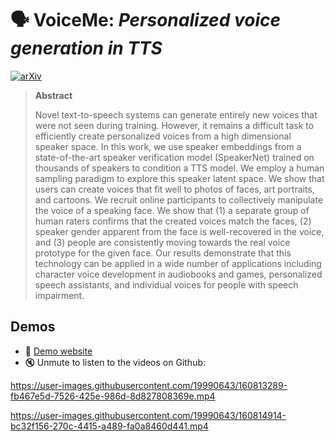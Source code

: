 # 🗣 VoiceMe: *Personalized voice generation in TTS*
[![arXiv](https://img.shields.io/badge/arXiv-2203.15379-b31b1b.svg)](https://arxiv.org/abs/2203.15379)

> **Abstract**
>
> Novel text-to-speech systems can generate entirely new voices that were not seen during training. However, it remains a difficult task to efficiently create personalized voices from a high dimensional speaker space. In this work, we use speaker embeddings from a state-of-the-art speaker verification model (SpeakerNet) trained on thousands of speakers to condition a TTS model. We employ a human sampling paradigm to explore this speaker latent space. We show that users can create voices that fit well to photos of faces, art portraits, and cartoons. We recruit online participants to collectively manipulate the voice of a speaking face. We show that (1) a separate group of human raters confirms that the created voices match the faces, (2) speaker gender apparent from the face is well-recovered in the voice, and (3) people are consistently moving towards the real voice prototype for the given face. Our results demonstrate that this technology can be applied in a wide number of applications including character voice development in audiobooks and games, personalized speech assistants, and individual voices for people with speech impairment.


    
## Demos
- 📢 [Demo website](https://polvanrijn.github.io/VoiceMe/)
- 🔇 Unmute to listen to the videos on Github:

https://user-images.githubusercontent.com/19990643/160813289-fb467e5d-7526-425e-986d-8d827808369e.mp4

https://user-images.githubusercontent.com/19990643/160814914-bc32f156-270c-4415-a489-fa0a8460d441.mp4









